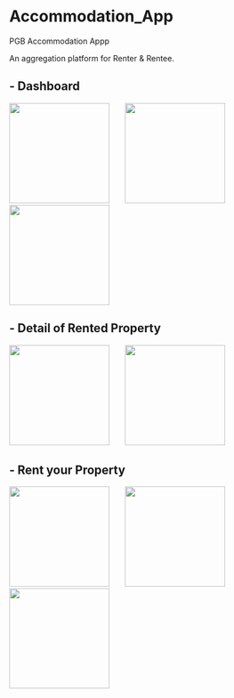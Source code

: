 # Accommodation_App
PGB Accommodation Appp

An aggregation platform for Renter & Rentee.

 ## - Dashboard

 <img src="https://user-images.githubusercontent.com/29976344/101461369-c59d5c00-3960-11eb-84b6-1229b166088e.png" width="180"/> &nbsp;&nbsp;&nbsp;&nbsp;&nbsp; <img src="https://user-images.githubusercontent.com/29976344/101461432-e1086700-3960-11eb-8bc5-77d9b32cfd78.png" width="180"/>  &nbsp;&nbsp;&nbsp;&nbsp;&nbsp; <img src="https://user-images.githubusercontent.com/29976344/101461411-d948c280-3960-11eb-85b9-f0482c48b2ce.png" width="180"/> 




 ## - Detail of Rented Property  

 <img src="https://user-images.githubusercontent.com/29976344/101461461-ecf42900-3960-11eb-9714-fa19accfb8fe.png" width="180"/> &nbsp;&nbsp;&nbsp;&nbsp;&nbsp; <img src="https://user-images.githubusercontent.com/29976344/101463391-5d9c4500-3963-11eb-997e-d22e2a3a4451.png" width="180"/>
 
 


 ## - Rent your Property

 <img src="https://user-images.githubusercontent.com/29976344/101461539-09906100-3961-11eb-9ead-4ce63babe961.png" width="180"/> &nbsp;&nbsp;&nbsp;&nbsp;&nbsp; <img src="https://user-images.githubusercontent.com/29976344/101461543-0a28f780-3961-11eb-88a5-2f1749cdf846.png" width="180"/>  &nbsp;&nbsp;&nbsp;&nbsp;&nbsp; <img src="https://user-images.githubusercontent.com/29976344/101461545-0b5a2480-3961-11eb-9f52-986e1dfcbf17.png" width="180"/> 
